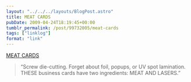 ```yaml
---
layout: "../../../layouts/BlogPost.astro"
title: MEAT CARDS
pubDate: 2009-04-24T18:19:45+00:00
tumblr_permalink: /post/99732005/meat-cards
tags: ["linklog"]
format: "link"
---
```


[MEAT CARDS][1]

> &ldquo;Screw die-cutting. Forget about foil, popups, or UV spot lamination. THESE business cards have two ingredients: MEAT AND LASERS.&rdquo;

[1]: http://www.meatcards.com/
